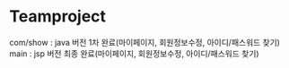 # Teamproject
com/show : java 버전 1차 완료(마이페이지, 회원정보수정, 아이디/패스워드 찾기) <br/>
main : jsp 버전 최종 완료(마이페이지, 회원정보수정, 아이디/패스워드 찾기)
